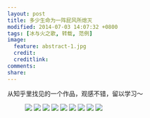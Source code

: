 ```yaml
---
layout: post
title: 多少生命为一阵屁风所熄灭
modified: 2014-07-03 14:07:32 +0800
tags: [冰与火之歌, 转载, 范例]
image:
  feature: abstract-1.jpg
  credit: 
  creditlink: 
comments: 
share: 
---
```


从知乎里找见的一个作品，观感不错，留以学习～

<figure>
	<a href="{{site.url}}/images/2014/2014-07-01-photo-story-1.jpg"><img src="{{site.url}}/images/2014/2014-07-01-photo-story-1.jpg"></a>
	<a href="{{site.url}}/images/2014/2014-07-01-photo-story-2.jpg"><img src="{{site.url}}/images/2014/2014-07-01-photo-story-2.jpg"></a>
	<a href="{{site.url}}/images/2014/2014-07-01-photo-story-3.jpg"><img src="{{site.url}}/images/2014/2014-07-01-photo-story-3.jpg"></a>
	<a href="{{site.url}}/images/2014/2014-07-01-photo-story-4.jpg"><img src="{{site.url}}/images/2014/2014-07-01-photo-story-4.jpg"></a>
	<a href="{{site.url}}/images/2014/2014-07-01-photo-story-5.jpg"><img src="{{site.url}}/images/2014/2014-07-01-photo-story-5.jpg"></a>
	<a href="{{site.url}}/images/2014/2014-07-01-photo-story-6.jpg"><img src="{{site.url}}/images/2014/2014-07-01-photo-story-6.jpg"></a>
	<a href="{{site.url}}/images/2014/2014-07-01-photo-story-7.jpg"><img src="{{site.url}}/images/2014/2014-07-01-photo-story-7.jpg"></a>
	<a href="{{site.url}}/images/2014/2014-07-01-photo-story-8.jpg"><img src="{{site.url}}/images/2014/2014-07-01-photo-story-8.jpg"></a>
	<a href="{{site.url}}/images/2014/2014-07-01-photo-story-9.jpg"><img src="{{site.url}}/images/2014/2014-07-01-photo-story-9.jpg"></a>
</figure>
